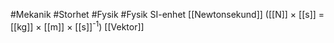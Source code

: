 #Mekanik #Storhet #Fysik #Fysik
SI-enhet [[Newtonsekund]] ([[N]] × [[s]] = [[kg]] × [[m]] × [[s]]<sup>-1</sup>)
[[Vektor]]
